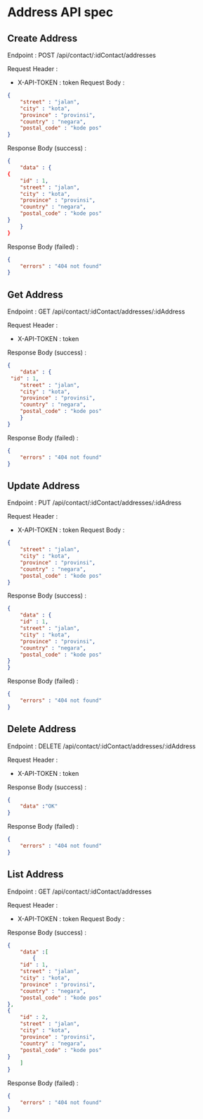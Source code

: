 # Address API spec

## Create Address

Endpoint :  POST /api/contact/:idContact/addresses

Request Header : 
- X-API-TOKEN : token
Request Body :
```json
{
    "street" : "jalan",
    "city" : "kota",
    "province" : "provinsi",
    "country" : "negara",
    "postal_code" : "kode pos"
}
```
Response Body (success) :
```json
{
    "data" : {
{
    "id" : 1,
    "street" : "jalan",
    "city" : "kota",
    "province" : "provinsi",
    "country" : "negara",
    "postal_code" : "kode pos"
}
    }
}
```
Response Body (failed) :

```json
{
    "errors" : "404 not found"
}
```

## Get Address

Endpoint :  GET /api/contact/:idContact/addresses/:idAddress

Request Header : 
- X-API-TOKEN : token

Response Body (success) :
```json
{
    "data" : {
 "id" : 1,
    "street" : "jalan",
    "city" : "kota",
    "province" : "provinsi",
    "country" : "negara",
    "postal_code" : "kode pos"
    }
}
```
Response Body (failed) :

```json
{
    "errors" : "404 not found"
}
```
## Update Address

Endpoint :  PUT /api/contact/:idContact/addresses/:idAdress

Request Header : 
- X-API-TOKEN : token
Request Body :
```json
{
    "street" : "jalan",
    "city" : "kota",
    "province" : "provinsi",
    "country" : "negara",
    "postal_code" : "kode pos"
}
```
Response Body (success) :
```json
{
    "data" : {
    "id" : 1,
    "street" : "jalan",
    "city" : "kota",
    "province" : "provinsi",
    "country" : "negara",
    "postal_code" : "kode pos"
}
}
```
Response Body (failed) :

```json
{
    "errors" : "404 not found"
}
```

## Delete Address

Endpoint :  DELETE /api/contact/:idContact/addresses/:idAddress

Request Header : 
- X-API-TOKEN : token

Response Body (success) :
```json
{
    "data" :"OK"
}
```
Response Body (failed) :

```json
{
    "errors" : "404 not found"
}
```

## List Address

Endpoint :  GET /api/contact/:idContact/addresses

Request Header : 
- X-API-TOKEN : token
Request Body :

Response Body (success) :

```json
{
    "data" :[
        {
    "id" : 1,
    "street" : "jalan",
    "city" : "kota",
    "province" : "provinsi",
    "country" : "negara",
    "postal_code" : "kode pos"
},
{
    "id" : 2,
    "street" : "jalan",
    "city" : "kota",
    "province" : "provinsi",
    "country" : "negara",
    "postal_code" : "kode pos"
}
    ]
}
```
Response Body (failed) :

```json
{
    "errors" : "404 not found"
}
```
